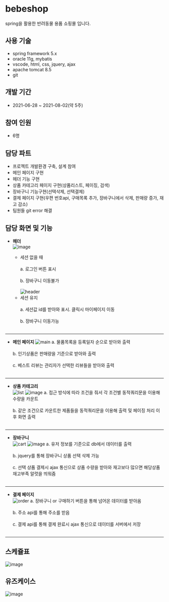 # bebeshop
 spring을 활용한 반려동물 용품 쇼핑몰 입니다.

## 사용 기술
* spring framework 5.x
* oracle 11g, mybatis
* vscode, html, css, jquery, ajax
* apache tomcat 8.5
* git

## 개발 기간
* 2021-06-28 ~ 2021-08-02(약 5주)

## 참여 인원
* 6명

## 담당 파트
* 프로젝트 개발환경 구축, 설계 참여
* 메인 페이지 구현
* 헤더 기능 구현
* 상품 카테고리 페이지 구현(상품리스트, 페이징, 검색)
* 장바구니 기능구현(선택삭제, 선택결제)
* 결제 페이지 구현(우편 번호api, 구매목록 추가, 장바구니에서 삭제, 판매량 증가, 재고 감소)
* 팀원들 git error 해결 

## 담당 화면 및 기능
* **헤더**   
![image](https://user-images.githubusercontent.com/83194040/129909435-cafa347a-cadd-4f01-bbc5-135f96a333ed.png)
  
  + 세션 없을 때<br/><br/>
   a. 로그인 버튼 표시<br/><br/>
   b. 장바구니 이동불가<br/><br/>
![header](https://user-images.githubusercontent.com/83194040/129907276-dbc10c05-ab0d-4c90-8911-ee41809d4bdb.jpg)
  + 세션 유지<br/><br/>
   a. 세션값 id를 받아와 표시. 클릭시 마이페이지 이동<br/><br/>
   b. 장바구니 이동가능<br/><br/>
   
---  
* **메인 페이지** 
![main](https://user-images.githubusercontent.com/83194040/129907294-075754fe-bd87-42c0-86d7-ac994ca679b5.jpeg) 
 a. 물품목록을 등록일자 순으로 받아와 출력<br/><br/>
 b. 인기상품은 판매량을 기준으로 받아와 출력<br/><br/>
 c. 베스트 리뷰는 관리자가 선택한 리뷰들을 받아와 출력<br/><br/>

---   
* **상품 카테고리**   
![list](https://user-images.githubusercontent.com/83194040/129907310-2eba1224-7325-4faa-b49e-24371835ab5e.jpeg)
![image](https://user-images.githubusercontent.com/83194040/129915354-712884cc-54b3-43c5-967b-1addb1b7bd0b.png) 
 a. 접근 방식에 따라 조건을 줘서 각 조건별 동적쿼리문을 이용해 수량을 카운트<br/><br/>
 b. 같은 조건으로 카운트한 제품들을 동적쿼리문을 이용해 출력 및 페이징 처리 이후 화면 출력<br/><br/>

---  
* **장바구니**   
![cart](https://user-images.githubusercontent.com/83194040/129907327-5eac499a-c6a4-4566-a548-2d448da62c5a.jpeg)
![image](https://user-images.githubusercontent.com/83194040/129913650-917270b6-9e4d-4bf6-825d-e29efd6a2053.png)
 a. 유저 정보를 기준으로 db에서 데이터를 출력<br/><br/>
 b. jquery를 통해 장바구니 상품 선택 삭제 가능<br/><br/>
 c. 선택 상품 결제시 ajax 통신으로 상품 수량을 받아와 재고보다 많으면 해당상품 재고부족 알럿을 띄워줌<br/><br/>

---  
* **결제 페이지**   
![order](https://user-images.githubusercontent.com/83194040/129907340-a0714182-ea5c-4a24-8d27-a048dc674acb.jpeg)
 a. 장바구니 or 구매하기 버튼을 통해 넘어온 데이터를 받아옴<br/><br/>
 b. 주소 api를 통해 주소를 받음<br/><br/>
 c. 결제 api를 통해 결제 완료시 ajax 통신으로 데이터를 서버에서 저장<br/><br/>
 
---  
## 스케쥴표
![image](https://user-images.githubusercontent.com/83194040/129907487-61353387-9341-4cf8-aa94-3b84365acff6.png) 


## 유즈케이스
![image](https://user-images.githubusercontent.com/83194040/129907836-cebd780d-f802-429c-8cc8-9f77451064fd.png)


